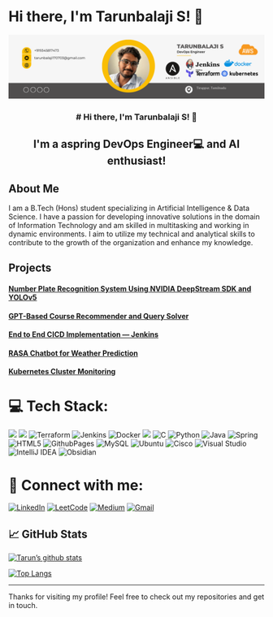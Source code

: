 # Hi there, I'm Tarunbalaji S! 👋
![Photo](./Cover-photo.png)
<h3 align="center">
# Hi there, I'm Tarunbalaji S! 👋
</h3>
<h2 align="center">
I'm a aspring DevOps Engineer💻 and AI enthusiast!
</h2> 

## About Me
I am a B.Tech (Hons) student specializing in Artificial Intelligence & Data Science. I have a passion for developing innovative solutions in the domain of Information Technology and am skilled in multitasking and working in dynamic environments. I aim to utilize my technical and analytical skills to contribute to the growth of the organization and enhance my knowledge.

## Projects

#### [Number Plate Recognition System Using NVIDIA DeepStream SDK and YOLOv5](https://github.com/Tarunbalaji2003/Deepstream_Number-plate)
#### [GPT-Based Course Recommender and Query Solver](https://github.com/Tarunbalaji2003/GPT-for-CourseRecommendations)
#### [End to End CICD Implementation — Jenkins](https://github.com/Tarunbalaji2003/CI-CD-Jenkins)
#### [RASA Chatbot for Weather Prediction](https://github.com/Tarunbalaji2003/Rasa_Chatbot)
#### [Kubernetes Cluster Monitoring](https://github.com/Tarunbalaji2003/Kubernetes-Monitoring)

# 💻 Tech Stack:
![](https://img.shields.io/badge/Amazon_AWS-FF9900?logo=amazonaws&logoColor=white) ![](https://img.shields.io/badge/Ansible-000000?logo=ansible&logoColor=white) ![Terraform](https://img.shields.io/badge/terraform-%235835CC.svg?logo=terraform&logoColor=white) ![Jenkins](https://img.shields.io/badge/jenkins-%232C5263.svg?logo=jenkins&logoColor=white) ![Docker](https://img.shields.io/badge/docker-%230db7ed.svg?&logo=docker&logoColor=white)
 ![](https://img.shields.io/badge/Kubernetes-3069DE?&logo=kubernetes&logoColor=white) ![C](https://img.shields.io/badge/c-%2300599C.svg?&logo=c&logoColor=white) ![Python](https://img.shields.io/badge/python-3670A0?e&logo=python&logoColor=ffdd54) ![Java](https://img.shields.io/badge/java-%23ED8B00.svg?&logo=openjdk&logoColor=white) ![Spring](https://img.shields.io/badge/spring-%236DB33F.svg?logo=spring&logoColor=white)  ![HTML5](https://img.shields.io/badge/html5-%23E34F26.svg?logo=html5&logoColor=white)  ![GithubPages](https://img.shields.io/badge/github%20pages-121013?logo=github&logoColor=white)   ![MySQL](https://img.shields.io/badge/mysql-%2300000f.svg?logo=mysql&logoColor=white)  ![Ubuntu](https://img.shields.io/badge/Ubuntu-E95420?logo=ubuntu&logoColor=white) ![Cisco](https://img.shields.io/badge/cisco-%23049fd9.svg?logo=cisco&logoColor=black) ![Visual Studio](https://img.shields.io/badge/Visual%20Studio-5C2D91.svg?logo=visual-studio&logoColor=white) ![IntelliJ IDEA](https://img.shields.io/badge/IntelliJIDEA-000000.svg?logo=intellij-idea&logoColor=white) ![Obsidian](https://img.shields.io/badge/Obsidian-%23483699.svg?logo=obsidian&logoColor=white)

 # 🤝 Connect with me:
[![LinkedIn](https://img.shields.io/badge/LinkedIn-%230077B5.svg?logo=linkedin&logoColor=white)](https://www.linkedin.com/in/tarunbalaji/) [![LeetCode](https://img.shields.io/badge/LeetCode-000000?&logo=LeetCode&logoColor=#d16c06)](https://leetcode.com/u/Tarunbalaji17/) [![Medium](https://img.shields.io/badge/Medium-12100E?logo=medium&logoColor=white)](https://medium.com/@tarunbalaji170703) 
[![Gmail](https://img.shields.io/badge/Gmail-D14836?&logo=gmail&logoColor=white)](mailto:tarunbalaji170703@gmail.com)

## 📈 GitHub Stats 

[![Tarun’s github stats](https://github-readme-stats.vercel.app/api?username=Tarunbalaji2003)](https://github.com/Tarunbalaji2003)

[![Top Langs](https://github-readme-stats.vercel.app/api/top-langs/?username=Tarunbalaji2003&layout=compact)](https://github.com/Tarunbalaji2003)


---

Thanks for visiting my profile! Feel free to check out my repositories and get in touch.
